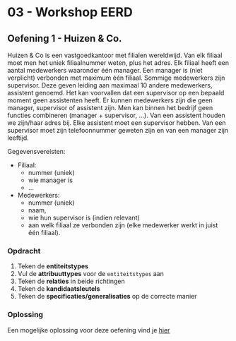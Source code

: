 # 03 - Workshop EERD

## Oefening 1 - Huizen & Co.
Huizen & Co is een vastgoedkantoor met filialen wereldwijd. Van elk filiaal moet men het uniek filiaalnummer weten, plus het adres. Elk filiaal heeft een aantal medewerkers waaronder één manager.  Een manager is (niet verplicht) verbonden met maximum één filiaal. Sommige medewerkers zijn supervisor. Deze geven leiding aan maximaal 10 andere medewerkers, assistent genoemd.  Het kan voorvallen dat een supervisor op een bepaald moment geen assistenten heeft. Er kunnen medewerkers zijn die geen manager, supervisor of assistent zijn.  Men kan binnen het bedrijf geen functies combineren (manager + supervisor, …). Van een assistent houden we zijn/haar adres bij. Elke assistent moet een supervisor hebben. Van een supervisor moet zijn telefoonnummer geweten zijn en van een manager zijn leeftijd. 

Gegevensvereisten:​
- Filiaal: 
    - nummer (uniek)
    - wie manager is​
    - ...
- Medewerkers: 
    - nummer (uniek)
    - naam, 
    - wie hun supervisor is (indien relevant)
    - aan welk filiaal ze verbonden zijn (elke medewerker ​werkt in juist één filiaal).

### Opdracht
1. Teken de **entiteitstypes**
2. Vul de **attribuuttypes** voor de `entiteitstypes` aan
3. Teken de **relaties** in beide richtingen
4. Teken de **kandidaatsleutels**
5. Teken de **specificaties/generalisaties** op de correcte manier

### Oplossing
Een mogelijke oplossing voor deze oefening vind je [hier](../solutions/exercise-1.md)
